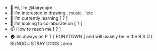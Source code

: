 - 👋 Hi, I’m @fairycojre
- 👀 I’m interested in drawing . music . 'etc
- 🌱 I’m currently learning [ ? ]
- 💞️ I’m looking to collaborate on [ ? ]
- 📫 How to reach me [ ? ]
- 🏠 Im always on P T [ PONYTOWN ] and will usually be in the B S D [ BUNGOU STRAY DOGS ] area
<!---
fairycojre/fairycojre is a ✨ special ✨ repository because its `README.md` (this file) appears on your GitHub profile.
You can click the Preview link to take a look at your changes.
--->
